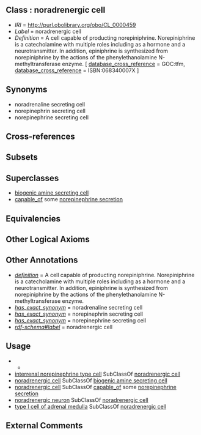 
## Class : noradrenergic cell

 * *IRI* = http://purl.obolibrary.org/obo/CL_0000459
 * *Label* = noradrenergic cell
 * *Definition* = A cell capable of producting norepiniphrine. Norepiniphrine is a catecholamine with multiple roles including as a hormone and a neurotransmitter. In addition, epiniphrine is synthesized from norepiniphrine by the actions of the phenylethanolamine N-methyltransferase enzyme. [ [database_cross_reference](../../ef/oboInOwl#hasDbXref.md) = GOC:tfm, [database_cross_reference](../../ef/oboInOwl#hasDbXref.md) = ISBN:068340007X ]

## Synonyms

 * noradrenaline secreting cell
 * norepinephrin secreting cell
 * norepinephrine secreting cell

## Cross-references


## Subsets


## Superclasses

 * [biogenic amine secreting cell](../../CL/57/CL_0000457.md)
 * [capable_of](../../RO/15/RO_0002215.md) some [norepinephrine secretion](../../GO/43/GO_0048243.md)

## Equivalencies


## Other Logical Axioms


## Other Annotations

 * *[definition](../../IAO/15/IAO_0000115.md)* = A cell capable of producting norepiniphrine. Norepiniphrine is a catecholamine with multiple roles including as a hormone and a neurotransmitter. In addition, epiniphrine is synthesized from norepiniphrine by the actions of the phenylethanolamine N-methyltransferase enzyme.
 * *[has_exact_synonym](../../ym/oboInOwl#hasExactSynonym.md)* = noradrenaline secreting cell
 * *[has_exact_synonym](../../ym/oboInOwl#hasExactSynonym.md)* = norepinephrin secreting cell
 * *[has_exact_synonym](../../ym/oboInOwl#hasExactSynonym.md)* = norepinephrine secreting cell
 * *[rdf-schema#label](../../el/rdf-schema#label.md)* = noradrenergic cell

## Usage

 * -
 * [interrenal norepinephrine type cell](../../CL/15/CL_0002515.md) SubClassOf [noradrenergic cell](../../CL/59/CL_0000459.md)
 * [noradrenergic cell](../../CL/59/CL_0000459.md) SubClassOf [biogenic amine secreting cell](../../CL/57/CL_0000457.md)
 * [noradrenergic cell](../../CL/59/CL_0000459.md) SubClassOf [capable_of](../../RO/15/RO_0002215.md) some [norepinephrine secretion](../../GO/43/GO_0048243.md)
 * [noradrenergic neuron](../../CL/25/CL_0008025.md) SubClassOf [noradrenergic cell](../../CL/59/CL_0000459.md)
 * [type I cell of adrenal medulla](../../CL/83/CL_0002083.md) SubClassOf [noradrenergic cell](../../CL/59/CL_0000459.md)

## External Comments

